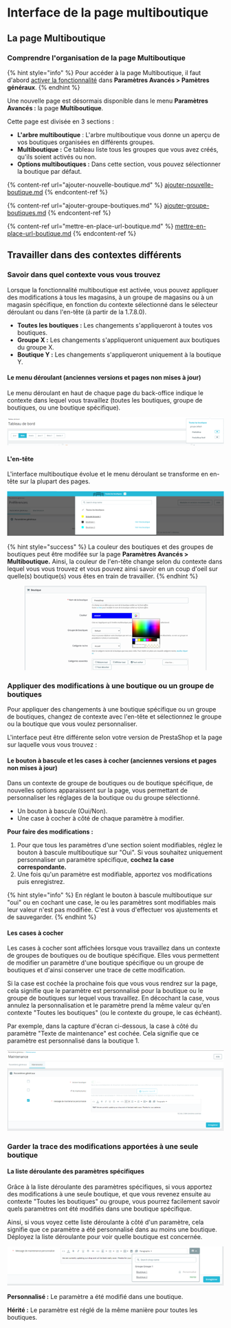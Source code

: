 # Interface de la page multiboutique

## La page Multiboutique <a href="#interfacedelapagemultiboutique-linterfacemultiboutique" id="interfacedelapagemultiboutique-linterfacemultiboutique"></a>

### Comprendre l'organisation de la page Multiboutique

{% hint style="info" %}
Pour accéder à la page Multiboutique, il faut d'abord [activer la fonctionnalité](../#activer-la-fonctionnalite-multistore) dans **Paramètres Avancés > Pamètres généraux**.&#x20;
{% endhint %}

Une nouvelle page est désormais disponible dans le menu **Paramètres Avancés :** la page **Multiboutique**.

Cette page est divisée en 3 sections :

* **L'arbre multiboutique** : L'arbre multiboutique vous donne un aperçu de vos boutiques organisées en différents groupes.
* **Multiboutique :** Ce tableau liste tous les groupes que vous avez créés, qu'ils soient activés ou non.
* **Options multiboutiques :** Dans cette section, vous pouvez sélectionner la boutique par défaut.

{% content-ref url="ajouter-nouvelle-boutique.md" %}
[ajouter-nouvelle-boutique.md](ajouter-nouvelle-boutique.md)
{% endcontent-ref %}

{% content-ref url="ajouter-groupe-boutiques.md" %}
[ajouter-groupe-boutiques.md](ajouter-groupe-boutiques.md)
{% endcontent-ref %}

{% content-ref url="mettre-en-place-url-boutique.md" %}
[mettre-en-place-url-boutique.md](mettre-en-place-url-boutique.md)
{% endcontent-ref %}

## Travailler dans des contextes différents

### Savoir dans quel contexte vous vous trouvez

Lorsque la fonctionnalité multiboutique est activée, vous pouvez appliquer des modifications à tous les magasins, à un groupe de magasins ou à un magasin spécifique, en fonction du contexte sélectionné dans le sélecteur déroulant ou dans l'en-tête (à partir de la 1.7.8.0).

* **Toutes les boutiques :** Les changements s'appliqueront à toutes vos boutiques.
* **Groupe X :** Les changements s'appliqueront uniquement aux boutiques du groupe X.
* **Boutique Y :** Les changements s'appliqueront uniquement à la boutique Y.

#### Le menu déroulant (anciennes versions et pages non mises à jour)

Le menu déroulant en haut de chaque page du back-office indique le contexte dans lequel vous travaillez (toutes les boutiques, groupe de boutiques, ou une boutique spécifique).

![](<../../../.gitbook/assets/image (45).png>)

#### L'en-tête

L'interface multiboutique évolue et le menu déroulant se transforme en en-tête sur la plupart des pages.

![](<../../../.gitbook/assets/image (42).png>)

{% hint style="success" %}
La couleur des boutiques et des groupes de boutiques peut être modifée sur la page **Paramètres Avancés > Multiboutique.** Ainsi, la couleur de l'en-tête change selon du contexte dans lequel vous vous trouvez et vous pouvez ainsi savoir en un coup d'oeil sur quelle(s) boutique(s) vous êtes en train de travailler.
{% endhint %}

<figure><img src="../../../.gitbook/assets/image (5) (2).png" alt=""><figcaption></figcaption></figure>

### Appliquer des modifications à une boutique ou un groupe de boutiques

Pour appliquer des changements à une boutique spécifique ou un groupe de boutiques, changez de contexte avec l'en-tête et sélectionnez le groupe ou la boutique que vous voulez personnaliser.

L'interface peut être différente selon votre version de PrestaShop et la page sur laquelle vous vous trouvez :

#### Le bouton à bascule et les cases à cocher (anciennes versions et pages non mises à jour)

Dans un contexte de groupe de boutiques ou de boutique spécifique, de nouvelles options apparaissent sur la page, vous permettant de personnaliser les réglages de la boutique ou du groupe sélectionné.

* Un bouton à bascule (Oui/Non).
* Une case à cocher à côté de chaque paramètre à modifier.

**Pour faire des modifications :**

1. Pour que tous les paramètres d'une section soient modifiables, réglez le bouton à bascule multiboutique sur "Oui". Si vous souhaitez uniquement personnaliser un paramètre spécifique, **cochez la case correspondante.**
2. Une fois qu'un paramètre est modifiable, apportez vos modifications puis enregistrez.

{% hint style="info" %}
En réglant le bouton à bascule multiboutique sur "oui" ou en cochant une case, le ou les paramètres sont modifiables mais leur valeur n'est pas modifiée. C'est à vous d'effectuer vos ajustements et de sauvegarder.
{% endhint %}

#### Les cases à cocher

Les cases à cocher sont affichées lorsque vous travaillez dans un contexte de groupes de boutiques ou de boutique spécifique. Elles vous permettent de modifier un paramètre d'une boutique spécifique ou un groupe de boutiques et d'ainsi conserver une trace de cette modification.

Si la case est cochée la prochaine fois que vous vous rendrez sur la page, cela signifie que le paramètre est personnalisé pour la boutique ou le groupe de boutiques sur lequel vous travaillez. En décochant la case, vous annulez la personnalisation et le paramètre prend la même valeur qu'en contexte "Toutes les boutiques" (ou le contexte du groupe, le cas échéant).

Par exemple, dans la capture d'écran ci-dessous, la case à côté du paramètre "Texte de maintenance" est cochée. Cela signifie que ce paramètre est personnalisé dans la boutique 1.

![](<../../../.gitbook/assets/image (57).png>)

### Garder la trace des modifications apportées à une seule boutique

#### La liste déroulante des paramètres spécifiques

Grâce à la liste déroulante des paramètres spécifiques, si vous apportez des modifications à une seule boutique, et que vous revenez ensuite au contexte "Toutes les boutiques" ou groupe, vous pourrez facilement savoir quels paramètres ont été modifiés dans une boutique spécifique.

Ainsi, si vous voyez cette liste déroulante à côté d'un paramètre, cela signifie que ce paramètre a été personnalisé dans au moins une boutique. Déployez la liste déroulante pour voir quelle boutique est concernée.

![](<../../../.gitbook/assets/image (55).png>)

**Personnalisé :** Le paramètre a été modifié dans une boutique.

**Hérité :** Le paramètre est réglé de la même manière pour toutes les boutiques.
